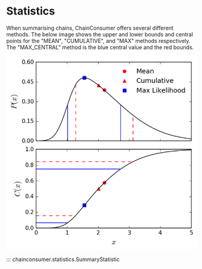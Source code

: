 # Statistics

When summarising chains, ChainConsumer offers several different methods. The below image shows the upper and lower bounds and central points for the "MEAN", "CUMULATIVE", and "MAX" methods respectively. The "MAX_CENTRAL" method is the blue central value and the red bounds.

![](resources/stats.png)

::: chainconsumer.statistics.SummaryStatistic